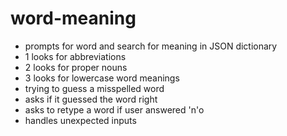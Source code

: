 # word-meaning
- prompts for word and search for meaning in JSON dictionary
- 1 looks for abbreviations
- 2 looks for proper nouns
- 3 looks for lowercase word meanings
- trying to guess a misspelled word
- asks if it guessed the word right 
- asks to retype a word if user answered 'n'o
- handles unexpected inputs
